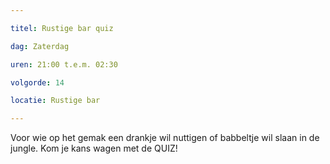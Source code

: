 ```yaml
---

titel: Rustige bar quiz

dag: Zaterdag

uren: 21:00 t.e.m. 02:30

volgorde: 14

locatie: Rustige bar

---
```


Voor wie op het gemak een drankje wil nuttigen of babbeltje wil slaan in de jungle. Kom je kans wagen met de QUIZ!
